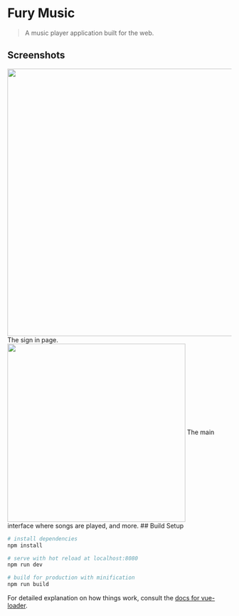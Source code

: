 # Fury Music

> A music player application built for the web.
 
## Screenshots
<img src="https://i.ibb.co/g9M3T9V/fury-signin-showcase.jpg" width="600" style="margin: auto"> 
The sign in page. 

<img src="" width="400" align="center">
The main interface where songs are played, and more. 
## Build Setup

``` bash
# install dependencies
npm install

# serve with hot reload at localhost:8080
npm run dev

# build for production with minification
npm run build
```

For detailed explanation on how things work, consult the [docs for vue-loader](http://vuejs.github.io/vue-loader).
